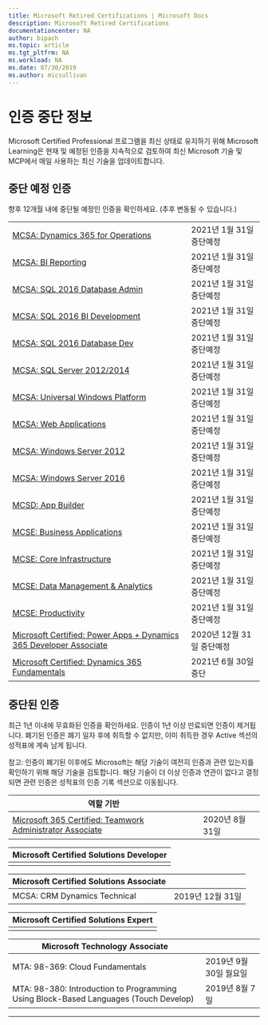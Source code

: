 ```yaml
---
title: Microsoft Retired Certifications | Microsoft Docs
description: Microsoft Retired Certifications
documentationcenter: NA
author: bipach
ms.topic: article
ms.tgt_pltfrm: NA
ms.workload: NA
ms.date: 07/30/2019
ms.author: micsullivan
---
```

# 인증 중단 정보

Microsoft Certified Professional 프로그램을 최신 상태로 유지하기 위해 Microsoft Learning은 현재 및 예정된 인증을 지속적으로 검토하여 최신 Microsoft 기술 및 MCP에서 매일 사용하는 최신 기술을 업데이트합니다.

## 중단 예정 인증

향후 12개월 내에 중단될 예정인 인증을 확인하세요. (추후 변동될 수 있습니다.)

|                                             |                    |
| ---------------------------------------------------------------------------------- | ------------------ |
| [MCSA: Dynamics 365 for Operations](/learn/certifications/mcsa-microsoft-dynamics-365-for-operations) | 2021년 1월 31일 중단예정 |
| [MCSA: BI Reporting](/learn/certifications/mcsa-bi-reporting) | 2021년 1월 31일 중단예정 |
| [MCSA: SQL 2016 Database Admin](/learn/certifications/mcsa-sql2016-database-administration-certification) | 2021년 1월 31일 중단예정 |
| [MCSA: SQL 2016 BI Development](/learn/certifications/mcsa-sql2016-business-intelligence-certification) | 2021년 1월 31일 중단예정 |
| [MCSA: SQL 2016 Database Dev](/learn/certifications/mcsa-sql2016-database-development-certification) | 2021년 1월 31일 중단예정 |
| [MCSA: SQL Server 2012/2014](/learn/certifications/mcsa-sql-certification) | 2021년 1월 31일 중단예정 |
| [MCSA: Universal Windows Platform](/learn/certifications/mcsa-universal-windows-platform) | 2021년 1월 31일 중단예정 |
| [MCSA: Web Applications](/learn/certifications/mcsa-web-applications-certification) | 2021년 1월 31일 중단예정 |
| [MCSA: Windows Server 2012](/learn/certifications/mcsa-windows-server-certification) | 2021년 1월 31일 중단예정 |
| [MCSA: Windows Server 2016](/learn/certifications/mcsa-windows-server-2016-certification) | 2021년 1월 31일 중단예정 |
| [MCSD: App Builder](/learn/certifications/mcsd-app-builder-certification) | 2021년 1월 31일 중단예정 |
| [MCSE: Business Applications](/learn/certifications/mcse-business-applications) | 2021년 1월 31일 중단예정 |
| [MCSE: Core Infrastructure](/learn/certifications/mcse-core-infrastructure) | 2021년 1월 31일 중단예정 |
| [MCSE: Data Management & Analytics](/learn/certifications/mcse-data-management-analytics) | 2021년 1월 31일 중단예정 |
| [MCSE: Productivity](/learn/certifications/mcse-productivity-certification) | 2021년 1월 31일 중단예정 |
| [Microsoft Certified: Power Apps + Dynamics 365 Developer Associate](/learn/certifications/power-apps-and-d365-developer-associate) | 2020년 12월 31일 중단예정 |
| [Microsoft Certified: Dynamics 365 Fundamentals](/learn/certifications/d365-fundamentals) | 2021년 6월 30일 중단 |

## 중단된 인증

최근 1년 이내에 무효화된 인증을 확인하세요. 인증이 1년 이상 만료되면 인증이 제거됩니다. 폐기된 인증은 폐기 일자 후에 취득할 수 없지만, 이미 취득한 경우 Active 섹션의 성적표에 계속 남게 됩니다.

참고: 인증이 폐기된 이후에도 Microsoft는 해당 기술이 여전히 인증과 관련 있는지를 확인하기 위해 해당 기술을 검토합니다. 해당 기술이 더 이상 인증과 연관이 없다고 결정되면 관련 인증은 성적표의 인증 기록 섹션으로 이동됩니다.

| 역할 기반                                                                         |                    |
| ---------------------------------------------------------------------------------- | ------------------ |
| [Microsoft 365 Certified: Teamwork Administrator Associate](/learn/certifications/m365-teamwork-administrator)              | 2020년 8월 31일 |

| Microsoft Certified Solutions Developer                                            |
| ---------------------------------------------------------------------------------- |
|                                                                                    |

| Microsoft Certified Solutions Associate                                            |                    |
| ---------------------------------------------------------------------------------- | ------------------ |
| MCSA: CRM Dynamics Technical                                                                                                | 2019년 12월 31일 |

| Microsoft Certified Solutions Expert                                               |
| ---------------------------------------------------------------------------------- |
|                                                                                    |

| Microsoft Technology Associate                                                     |                    |
| ---------------------------------------------------------------------------------- | ------------------ |
| MTA: 98-369: Cloud Fundamentals                                                                                             | 2019년 9월 30일 월요일 |
| MTA: 98-380: Introduction to Programming Using Block-Based Languages (Touch Develop)                                        | 2019년 8월 7일     |
___

